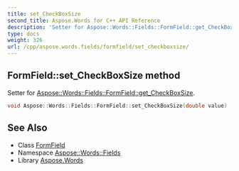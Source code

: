 ```yaml
---
title: set_CheckBoxSize
second_title: Aspose.Words for C++ API Reference
description: 'Setter for Aspose::Words::Fields::FormField::get_CheckBoxSize.'
type: docs
weight: 326
url: /cpp/aspose.words.fields/formfield/set_checkboxsize/
---
```

## FormField::set_CheckBoxSize method


Setter for [Aspose::Words::Fields::FormField::get_CheckBoxSize](../get_checkboxsize/).

```cpp
void Aspose::Words::Fields::FormField::set_CheckBoxSize(double value)
```

## See Also

* Class [FormField](../)
* Namespace [Aspose::Words::Fields](../../)
* Library [Aspose.Words](../../../)
